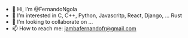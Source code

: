 - 👋 Hi, I’m @FernandoNgola
- 👀 I’m interested in C, C++, Python, Javascritp, React, Django, ... Rust
- 💞️ I’m looking to collaborate on ...
- 📫 How to reach me: jambafernandofr@gmail.com

<!---
FernandoNgola/FernandoNgola is a ✨ special ✨ repository because its `README.md` (this file) appears on your GitHub profile.
You can click the Preview link to take a look at your changes.
--->
